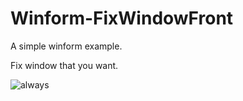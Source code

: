 # Winform-FixWindowFront

A simple winform example.

Fix window that you want.

![always](https://user-images.githubusercontent.com/27402382/48398941-9ad28080-e765-11e8-8217-31cdf5644294.gif)
